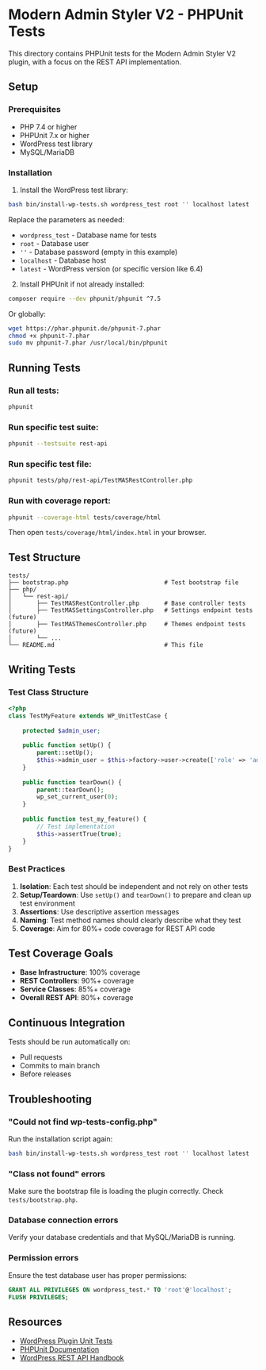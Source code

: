 # Modern Admin Styler V2 - PHPUnit Tests

This directory contains PHPUnit tests for the Modern Admin Styler V2 plugin, with a focus on the REST API implementation.

## Setup

### Prerequisites

- PHP 7.4 or higher
- PHPUnit 7.x or higher
- WordPress test library
- MySQL/MariaDB

### Installation

1. Install the WordPress test library:

```bash
bash bin/install-wp-tests.sh wordpress_test root '' localhost latest
```

Replace the parameters as needed:
- `wordpress_test` - Database name for tests
- `root` - Database user
- `''` - Database password (empty in this example)
- `localhost` - Database host
- `latest` - WordPress version (or specific version like 6.4)

2. Install PHPUnit if not already installed:

```bash
composer require --dev phpunit/phpunit ^7.5
```

Or globally:

```bash
wget https://phar.phpunit.de/phpunit-7.phar
chmod +x phpunit-7.phar
sudo mv phpunit-7.phar /usr/local/bin/phpunit
```

## Running Tests

### Run all tests:

```bash
phpunit
```

### Run specific test suite:

```bash
phpunit --testsuite rest-api
```

### Run specific test file:

```bash
phpunit tests/php/rest-api/TestMASRestController.php
```

### Run with coverage report:

```bash
phpunit --coverage-html tests/coverage/html
```

Then open `tests/coverage/html/index.html` in your browser.

## Test Structure

```
tests/
├── bootstrap.php                           # Test bootstrap file
├── php/
│   └── rest-api/
│       ├── TestMASRestController.php       # Base controller tests
│       ├── TestMASSettingsController.php   # Settings endpoint tests (future)
│       ├── TestMASThemesController.php     # Themes endpoint tests (future)
│       └── ...
└── README.md                               # This file
```

## Writing Tests

### Test Class Structure

```php
<?php
class TestMyFeature extends WP_UnitTestCase {
    
    protected $admin_user;
    
    public function setUp() {
        parent::setUp();
        $this->admin_user = $this->factory->user->create(['role' => 'administrator']);
    }
    
    public function tearDown() {
        parent::tearDown();
        wp_set_current_user(0);
    }
    
    public function test_my_feature() {
        // Test implementation
        $this->assertTrue(true);
    }
}
```

### Best Practices

1. **Isolation**: Each test should be independent and not rely on other tests
2. **Setup/Teardown**: Use `setUp()` and `tearDown()` to prepare and clean up test environment
3. **Assertions**: Use descriptive assertion messages
4. **Naming**: Test method names should clearly describe what they test
5. **Coverage**: Aim for 80%+ code coverage for REST API code

## Test Coverage Goals

- **Base Infrastructure**: 100% coverage
- **REST Controllers**: 90%+ coverage
- **Service Classes**: 85%+ coverage
- **Overall REST API**: 80%+ coverage

## Continuous Integration

Tests should be run automatically on:
- Pull requests
- Commits to main branch
- Before releases

## Troubleshooting

### "Could not find wp-tests-config.php"

Run the installation script again:
```bash
bash bin/install-wp-tests.sh wordpress_test root '' localhost latest
```

### "Class not found" errors

Make sure the bootstrap file is loading the plugin correctly. Check `tests/bootstrap.php`.

### Database connection errors

Verify your database credentials and that MySQL/MariaDB is running.

### Permission errors

Ensure the test database user has proper permissions:
```sql
GRANT ALL PRIVILEGES ON wordpress_test.* TO 'root'@'localhost';
FLUSH PRIVILEGES;
```

## Resources

- [WordPress Plugin Unit Tests](https://make.wordpress.org/cli/handbook/misc/plugin-unit-tests/)
- [PHPUnit Documentation](https://phpunit.de/documentation.html)
- [WordPress REST API Handbook](https://developer.wordpress.org/rest-api/)

